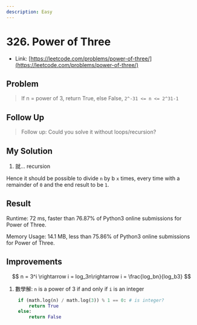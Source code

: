 ```yaml
---
description: Easy
---
```


# 326. Power of Three

* Link: [https://leetcode.com/problems/power-of-three/](https://leetcode.com/problems/power-of-three/)

## Problem

> If n = power of 3, return True, else False, `2^-31 <= n <= 2^31-1`

## Follow Up

> Follow up: Could you solve it without loops/recursion?

## My Solution

1. 就... recursion

Hence it should be possible to divide `n` by b `x` times, every time with a remainder of `0` and the end result to be `1`.

## Result

Runtime: 72 ms, faster than 76.87% of Python3 online submissions for Power of Three.

Memory Usage: 14.1 MB, less than 75.86% of Python3 online submissions for Power of Three.

## Improvements

$$
n = 3^i \rightarrow i = log_3n\rightarrow i = \frac{log_bn}{log_b3}
$$

1. 數學解: `n` is a power of 3 if and only if `i` is an integer

   ```python
    if (math.log(n) / math.log(3)) % 1 == 0: # is integer?
        return True
    else:
        return False
   ```

